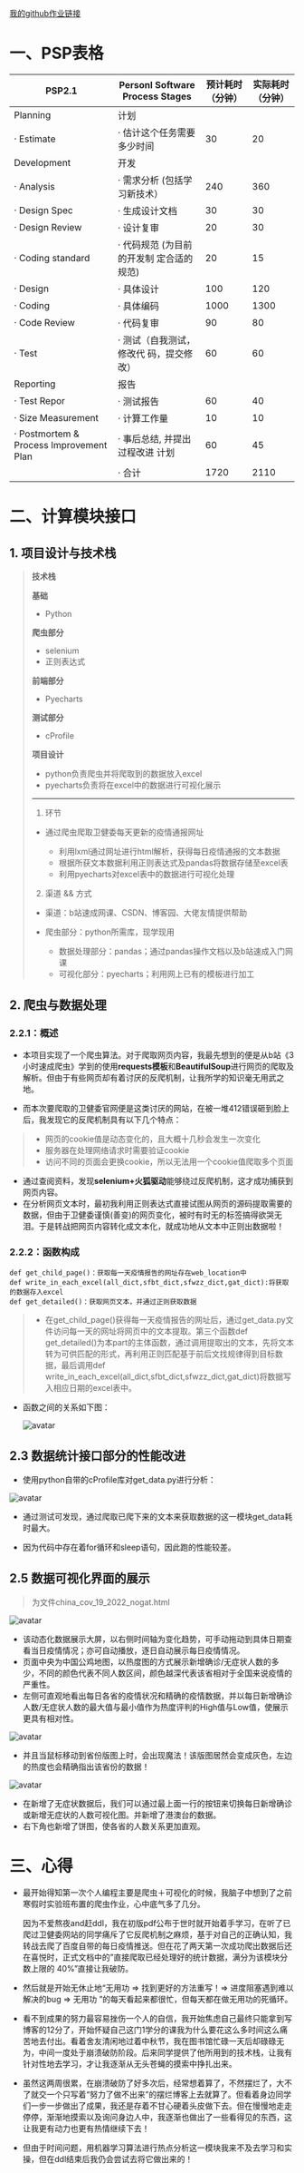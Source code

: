 <a href="[Jiangleying/032002315: A painful programming experience (github.com)](https://github.com/Jiangleying/032002315)" title="超链接title">我的github作业链接</a>

#  一、PSP表格

| PSP2.1                                  | Personl Software Process Stages          | 预计耗时（分钟） | 实际耗时（分钟） |
| --------------------------------------- | ---------------------------------------- | ---------------- | ---------------- |
| Planning                                | 计划                                     |                  |                  |
| · Estimate                              | · 估计这个任务需要多少时间               | 30               | 20               |
| Development                             | 开发                                     |                  |                  |
| · Analysis                              | · 需求分析 (包括学习新技术）             | 240              | 360              |
| · Design Spec                           | ·  生成设计文档                          | 30               | 30               |
| · Design Review                         | · 设计复审                               | 20               | 30               |
| · Coding standard                       | · 代码规范 (为目前的开发制 定合适的规范) | 20               | 15               |
| · Design                                | ·  具体设计                              | 100              | 120              |
| · Coding                                | · 具体编码                               | 1000             | 1300             |
| · Code Review                           | · 代码复审                               | 90               | 80               |
| · Test                                  | · 测试（自我测试，修改代 码，提交修改）  | 60               | 60               |
| Reporting                               | 报告                                     |                  |                  |
| · Test Repor                            | · 测试报告                               | 60               | 40               |
| · Size Measurement                      | · 计算工作量                             | 10               | 10               |
| · Postmortem & Process Improvement Plan | · 事后总结, 并提出过程改进 计划          | 60               | 45               |
|                                         | · 合计                                   | 1720             | 2110             |

# 二、计算模块接口

## 1. 项目设计与技术栈

> **技术栈**
>
> **基础**
>
> - Python
>
> **爬虫部分**
>
> - selenium
> - 正则表达式
>
> **前端部分**
>
> - Pyecharts
>
> **测试部分**
>
> - cProfile
>
> **项目设计**
>
> - python负责爬虫并将爬取到的数据放入excel
> - pyecharts负责将在excel中的数据进行可视化展示
>
> ------
>
> 1. 环节
> + 通过爬虫爬取卫健委每天更新的疫情通报网址
>
>   - 利用lxml通过网址进行html解析，获得每日疫情通报的文本数据
>    - 根据所获文本数据利用正则表达式及pandas将数据存储至excel表
>   - 利用pyecharts对excel表中的数据进行可视化处理
> 2. 渠道 && 方式
> + 渠道：b站速成网课、CSDN、博客园、大佬友情提供帮助
>
> - 爬虫部分：python所需库，现学现用
>
>   - 数据处理部分：pandas；通过pandas操作文档以及b站速成入门网课
>    - 可视化部分：pyecharts；利用网上已有的模板进行加工

## 2. 爬虫与数据处理

### 2.2.1：概述

+ 本项目实现了一个爬虫算法。对于爬取网页内容，我最先想到的便是从b站《3小时速成爬虫》学到的使用**requests模板**和**BeautifulSoup**进行网页的爬取及解析。但由于有些网页却有着讨厌的反爬机制，让我所学的知识毫无用武之地。

+ 而本次要爬取的卫健委官网便是这类讨厌的网站，在被一堆412错误砸到脸上后，我发现它的反爬机制具有以下几个特点：

> + 网页的cookie值是动态变化的，且大概十几秒会发生一次变化
> + 服务器在处理网络请求时需要验证cookie
> + 访问不同的页面会更换cookie，所以无法用一个cookie值爬取多个页面

+ 通过查阅资料，发现**selenium+火狐驱动**能够绕过反爬机制，这才成功捕获到网页内容。
+ 在分析网页文本时，最初我利用正则表达式直接试图从网页的源码提取需要的数据，但由于卫健委谨慎(善变)的网页变化，被时有时无的标签搞得欲哭无泪。于是转战把网页内容转化成文本化，就成功地从文本中正则出数据啦！

### 2.2.2：函数构成

```
def get_child_page()：获取每一天疫情报告的网址存在web_location中
def write_in_each_excel(all_dict,sfbt_dict,sfwzz_dict,gat_dict):将获取的数据存入excel
def get_detailed()：获取网页文本，并通过正则获取数据
```

> + 在get_child_page()获得每一天疫情报告的网址后，通过get_data.py文件访问每一天的网址将网页中的文本提取。第三个函数def get_detailed()为本part的主体函数，通过调用提取出的文本，先将文本转为可供匹配的形式，再利用正则匹配基于前后文找规律得到目标数据，最后调用def write_in_each_excel(all_dict,sfbt_dict,sfwzz_dict,gat_dict)将数据写入相应日期的excel表中。

+ 函数之间的关系如下图：

  ![avatar](https://img2022.cnblogs.com/blog/2288851/202209/2288851-20220920125427475-1007300616.png)
  
  

## 2.3 数据统计接口部分的性能改进

+ 使用python自带的cProfile库对get_data.py进行分析：

![avatar](https://img2022.cnblogs.com/blog/2288851/202209/2288851-20220919232055628-1572894995.png)

+ 通过测试可发现，通过爬取已爬下来的文本来获取数据的这一模块get_data耗时最大。

+ 因为代码中存在着for循环和sleep语句，因此跑的性能较差。

  

## 2.5 数据可视化界面的展示

> 为文件china_cov_19_2022_nogat.html

![avatar](https://img2022.cnblogs.com/blog/2288851/202209/2288851-20220919232041273-501393702.png)

+ 该动态化数据展示大屏，以右侧时间轴为变化趋势，可手动拖动到具体日期查看当日疫情情况；亦可自动播放，逐日自动展示每日疫情情况。
+ 页面中央为中国公鸡地图，以热度图的方式展示新增确诊/无症状人数的多少，不同的颜色代表不同人数区间，颜色越深代表该省相对于全国来说疫情的严重性。
+ 左侧可直观地看出每日各省的疫情状况和精确的疫情数据，并以每日新增确诊人数/无症状人数的最大值与最小值作为热度评判的High值与Low值，使展示更具有相对性。

![avatar](https://img2022.cnblogs.com/blog/2288851/202209/2288851-20220919232050308-2041965150.png)

+ 并且当鼠标移动到省份版图上时，会出现魔法！该版图居然会变成灰色，左边的热度也会精确指出该省份的数据！

![avatar](https://img2022.cnblogs.com/blog/2288851/202209/2288851-20220919232100655-2037765485.png)

+ 在新增了无症状数据后，我们可以通过最上面一行的按钮来切换每日新增确诊或新增无症状的人数可视化图。并新增了港澳台的数据。
+ 右下角也新增了饼图，使各省的人数关系更加直观。

# 三、心得

+ 最开始得知第一次个人编程主要是爬虫＋可视化的时候，我脑子中想到了之前寒假时实验班布置的爬虫作业，心中底气多了几分。

  因为不爱熬夜and赶ddl，我在初版pdf公布于世时就开始着手学习，在听了已爬过卫健委网站的同学痛斥了它反爬机制之麻烦，基于对自己的正确认知，我转战去爬了百度自带的每日疫情推送。但在花了两天第一次成功爬出数据后还在喜悦时，正式文档中的”直接爬取已经处理好的统计数据，满分为该模块分数上限的 40%”直接让我破防。

+ 然后就是开始无休止地“无用功 => 找到更好的方法重写！=>  进度阻塞遇到难以解决的bug => 无用功 ”的每天看起来都很忙，但每天都在做无用功的死循环。

+ 看不到成果的努力最容易挫伤一个人的自信，我开始焦虑自己最终只能拿到写博客的12分了，开始怀疑自己这门1学分的课我为什么要花这么多时间这么痛苦地去付出。看着舍友清闲地过着中秋节，我在图书馆忙碌一天后却碌碌无为，中间一度处于崩溃破防阶段。后来同学提供了他所用到的技术栈，让我有针对性地去学习，才让我逐渐从无头苍蝇的摸索中挣扎出来。

+ 虽然这两周很累，在崩溃破防了好多次后，经常想着算了，不然摆烂了，大不了就交一个只写着“努力了做不出来”的摆烂博客上去就算了。但看着身边同学们一步一步做出了成果，我还是存着不甘心硬着头皮做下去。但在慢慢地走走停停，渐渐地摸索以及询问身边人中，我逐渐也做出了一些看得见的东西，这让我更有动力也更有热情继续下去！

+ 但由于时间问题，用机器学习算法进行热点分析这一模块我来不及去学习和实操，但在ddl结束后我仍会尝试去将它做出来的！